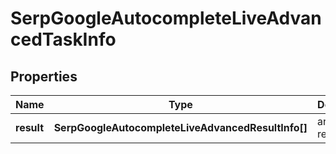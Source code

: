 # SerpGoogleAutocompleteLiveAdvancedTaskInfo

## Properties

| Name | Type | Description | Notes |
|------------ | ------------- | ------------- | -------------|
**result** | **SerpGoogleAutocompleteLiveAdvancedResultInfo[]** | array of results |[optional]|